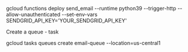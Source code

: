 gcloud functions deploy send_email --runtime python39 --trigger-http --allow-unauthenticated --set-env-vars SENDGRID_API_KEY='YOUR_SENDGRID_API_KEY'

Create a queue - task

gcloud tasks queues create email-queue --location=us-central1



